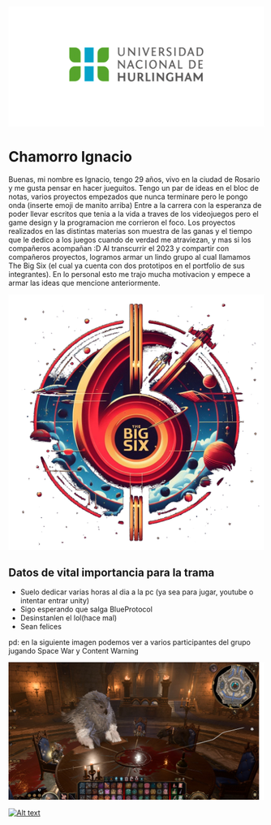 ![Logo UNAHUR](./assets/UNAHUR.png)

# Chamorro Ignacio
Buenas, mi nombre es Ignacio, tengo 29 años, vivo en la ciudad de Rosario y me gusta pensar en hacer jueguitos.
Tengo un par de ideas en el bloc de notas, varios proyectos empezados que nunca terminare pero le pongo onda (inserte emoji de manito arriba)
Entre a la carrera con la esperanza de poder llevar escritos que tenia a la vida a traves de los videojuegos pero el game design y la programacion me corrieron el foco.
Los proyectos realizados en las distintas materias son muestra de las ganas y el tiempo que le dedico a los juegos cuando de verdad me atraviezan, y mas si los compañeros acompañan :D
Al transcurrir el 2023 y compartir con compañeros proyectos, logramos armar un lindo grupo al cual llamamos The Big Six (el cual ya cuenta con dos prototipos en el portfolio de sus integrantes).
En lo personal esto me trajo mucha motivacion y empece a armar las ideas que mencione anteriormente.

![TheBigSix](./assets/TheBigSix.png)

## Datos de vital importancia para la trama
* Suelo dedicar varias horas al dia a la pc (ya sea para jugar, youtube o intentar entrar unity)
* Sigo esperando que salga BlueProtocol
* Desinstanlen el lol(hace mal)
* Sean felices

pd: en la siguiente imagen podemos ver a varios participantes del grupo jugando Space War y Content Warning

![SpaceWar](./assets/SpaceWar.jpeg)

[![Alt text](https://img.youtube.com/vi/qCTbf3L3hpY/0.jpg)](https://www.youtube.com/watch?v=qCTbf3L3hpY)
